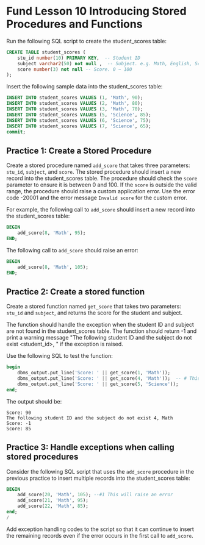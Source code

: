 
# Fund Lesson 10 Introducing Stored Procedures and Functions

Run the following SQL script to create the student_scores table:

```sql
CREATE TABLE student_scores (
    stu_id number(10) PRIMARY KEY,  -- Student ID
    subject varchar2(50) not null ,  -- Subject. e.g. Math, English, Science
    score number(3) not null -- Score. 0 ~ 100
);
```

Insert the following sample data into the student_scores table:

```sql
INSERT INTO student_scores VALUES (1, 'Math', 90);
INSERT INTO student_scores VALUES (2, 'Math', 80);
INSERT INTO student_scores VALUES (3, 'Math', 70);
INSERT INTO student_scores VALUES (5, 'Science', 85);
INSERT INTO student_scores VALUES (6, 'Science', 75);
INSERT INTO student_scores VALUES (7, 'Science', 65);
commit;
```

## Practice 1: Create a Stored Procedure

Create a stored procedure named `add_score` that takes three parameters: `stu_id`, `subject`, and `score`. 
The stored procedure should insert a new record into the student_scores table.
The procedure should check the `score` parameter to ensure it is between 0 and 100.
If the `score` is outside the valid range, the procedure should raise a custom application error. 
Use the error code -20001 and the error message  `Invalid score` for the custom error.

For example, the following call to `add_score` should insert a new record into the student_scores table:

```sql
BEGIN
    add_score(8, 'Math', 95);
END;
```

The following call to `add_score` should raise an error:

```sql
BEGIN
    add_score(8, 'Math', 105);
END;
```

## Practice 2: Create a stored function 

Create a stored function named `get_score` that takes two parameters: `stu_id` and `subject`, and returns the score for the student and subject.

The function should handle the exception when the student ID and subject are not found in the student_scores table.
The function should return -1 and print a warning message "The following student ID and the subject do not exist <student_id>, <subject>" if the exception is raised.

Use the following SQL to test the function:

```sql
begin 
    dbms_output.put_line('Score: ' || get_score(1, 'Math'));
    dbms_output.put_line('Score: ' || get_score(4, 'Math'));  -- # This line will raise an error
    dbms_output.put_line('Score: ' || get_score(5, 'Science'));
end;
```

The output should be:
```
Score: 90
The following student ID and the subject do not exist 4, Math
Score: -1
Score: 85
```

## Practice 3: Handle exceptions when calling stored procedures

Consider the following SQL script that uses the `add_score` procedure in the previous practice to insert multiple records into the student_scores table:

```sql
BEGIN
    add_score(20, 'Math', 105); --#1 This will raise an error
    add_score(21, 'Math', 95);
    add_score(22, 'Math', 85);
end;
/
```

Add exception handling codes to the script so that it can continue to insert the remaining records even if the error occurs in the first call to `add_score`.








